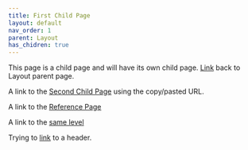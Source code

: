 ```yaml
---
title: First Child Page
layout: default
nav_order: 1
parent: Layout
has_chidren: true
---
```


This page is a child page and will have its own child page. [Link](/docs/layout/layout.md) back to Layout parent page.

A link to the [Second Child Page](https://jrwesa.github.io/docs/layout/subcategory/child-2/) using the copy/pasted URL.

A link to the [Reference Page](https://jrwesa.github.io/docs/layout/subcategory/child-2/)

A link to the [same level](child-2)

Trying to [link](../layout.md#layout-header) to a header.
